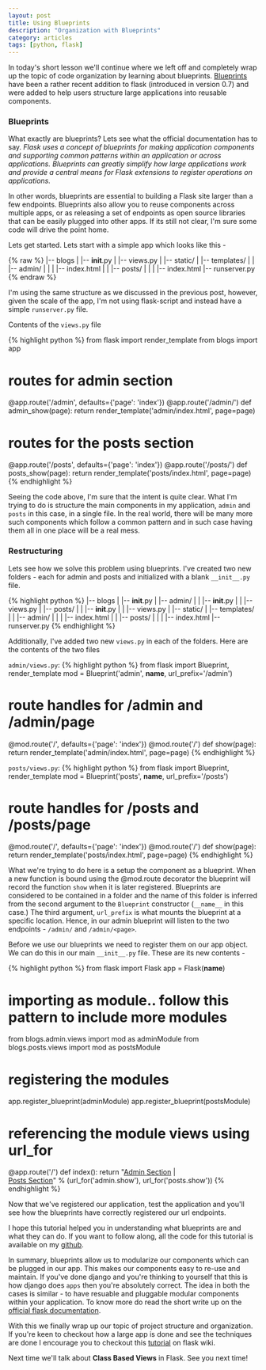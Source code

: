 ```yaml
---
layout: post
title: Using Blueprints
description: "Organization with Blueprints"
category: articles
tags: [python, flask]
---
```


In today's short lesson we'll continue where we left off and completely wrap up the topic of code organization by learning about blueprints. [Blueprints](http://flask.pocoo.org/docs/blueprints/) have been a rather recent addition to flask (introduced in version 0.7) and were added to help users structure large applications into reusable components. 

### Blueprints

What exactly are blueprints? Lets see what the official documentation has to say. *Flask uses a concept of blueprints for making application components and supporting common patterns within an application or across applications. Blueprints can greatly simplify how large applications work and provide a central means for Flask extensions to register operations on applications.* 

In other words, blueprints are essential to building a Flask site larger than a few endpoints. Blueprints also allow you to reuse components across multiple apps, or as releasing a set of endpoints as open source libraries that can be easily plugged into other apps. If its still not clear, I'm sure some code will drive the point home.

Lets get started. Lets start with a simple app which looks like this -

{% raw %}
|-- blogs
|  |-- __init__.py
|  |-- views.py
|  |-- static/
|  |-- templates/
|  |  |-- admin/
|  |  |  |-- index.html
|  |  |-- posts/
|  |  |  |-- index.html
|-- runserver.py
{% endraw %}

I'm using the same structure as we discussed in the previous post, however,
given the scale of the app, I'm not using flask-script and instead have a simple
`runserver.py` file.

Contents of the `views.py` file 

{% highlight python %}
from flask import render_template
from blogs import app

# routes for admin section
@app.route('/admin', defaults={'page': 'index'})
@app.route('/admin/<page>')
def admin_show(page):
  return render_template('admin/index.html', page=page)

# routes for the posts section
@app.route('/posts', defaults={'page': 'index'})
@app.route('/posts/<page>')
def posts_show(page):
  return render_template('posts/index.html', page=page)
{% endhighlight %}

Seeing the code above, I'm sure that the intent is quite clear. What I'm trying
to do is structure the main components in my application, `admin` and `posts` in
this case, in a single file. In the real world, there will be many more such
components which follow a common pattern and in such case having them all in
one place will be a real mess. 

### Restructuring

Lets see how we solve this problem using blueprints. I've created two new
folders - each for admin and posts and initialized with a blank `__init__.py`
file. 

{% highlight python %}
|-- blogs
|  |-- __init__.py
|  |-- admin/
|  |  |-- __init__.py
|  |  |-- views.py
|  |-- posts/
|  |  |-- __init__.py
|  |  |-- views.py
|  |-- static/
|  |-- templates/
|  |  |-- admin/
|  |  |  |-- index.html
|  |  |-- posts/
|  |  |  |-- index.html
|-- runserver.py
{% endhighlight %}

Additionally, I've added two new `views.py` in each of the folders. Here are the
contents of the two files

`admin/views.py`:
{% highlight python %}
from flask import Blueprint, render_template
mod = Blueprint('admin', __name__, url_prefix='/admin')

# route handles for /admin and /admin/page
@mod.route('/', defaults={'page': 'index'})
@mod.route('/<page>')
def show(page):
  return render_template('admin/index.html', page=page)
{% endhighlight %}

`posts/views.py`:
{% highlight python %}
from flask import Blueprint, render_template
mod = Blueprint('posts', __name__, url_prefix='/posts')

# route handles for /posts and /posts/page
@mod.route('/', defaults={'page': 'index'})
@mod.route('/<page>')
def show(page):
  return render_template('posts/index.html', page=page)
{% endhighlight %}

What we're trying to do here is a setup the component as a blueprint. When a new
function is bound using the @mod.route decorator the blueprint will record the
function `show` when it is later registered. Blueprints are considered to be
contained in a folder and the name of this folder is inferred from the second
argument to the `Blueprint` constructor (`__name__` in this case.) The third
argument, `url_prefix` is what mounts the blueprint at a specific location.
Hence, in our admin blueprint will listen to the two endpoints - `/admin/` and
`/admin/<page>`.

Before we use our blueprints we need to register them on our app object. We can
do this in our main `__init__.py` file. These are its new contents - 

{% highlight python %}
from flask import Flask
app = Flask(__name__)

# importing as module.. follow this pattern to include more modules
from blogs.admin.views import mod as adminModule
from blogs.posts.views import mod as postsModule

# registering the modules
app.register_blueprint(adminModule)
app.register_blueprint(postsModule)

# referencing the module views using url_for
@app.route('/')
def index():
    return "<a href='%s'>Admin Section</a> | \
            <a href='%s'>Posts Section</a>" % (url_for('admin.show'),
                                               url_for('posts.show'))
{% endhighlight %}

Now that we've registered our application, test the application and you'll see
how the blueprints have correctly registered our url endpoints.

I hope this tutorial helped you in understanding what blueprints are and what
they can do. If you want to follow along, all the code for this tutorial is
available on my [github](https://github.com/prakhar1989/flask-tuts/tree/master/lesson-2).

In summary, blueprints allow us to modularize our components which can be plugged in our
app. This makes our components easy to re-use and maintain. If you've done
django and you're thinking to yourself that this is how django does `apps` then
you're absolutely correct. The idea in both the cases is similar - to have
resuable and pluggable modular components within your application. To know more
do read the short write up on the [official flask documentation](http://flask.pocoo.org/docs/blueprints/). 

With this we finally wrap up our topic of project structure and organization. If
you're keen to checkout how a large app is done and see the techniques are done
I encourage you to checkout this [tutorial](https://github.com/mitsuhiko/flask/wiki/Large-app-how-to) on flask wiki.

Next time we'll talk about **Class Based Views** in Flask. See you next time!
